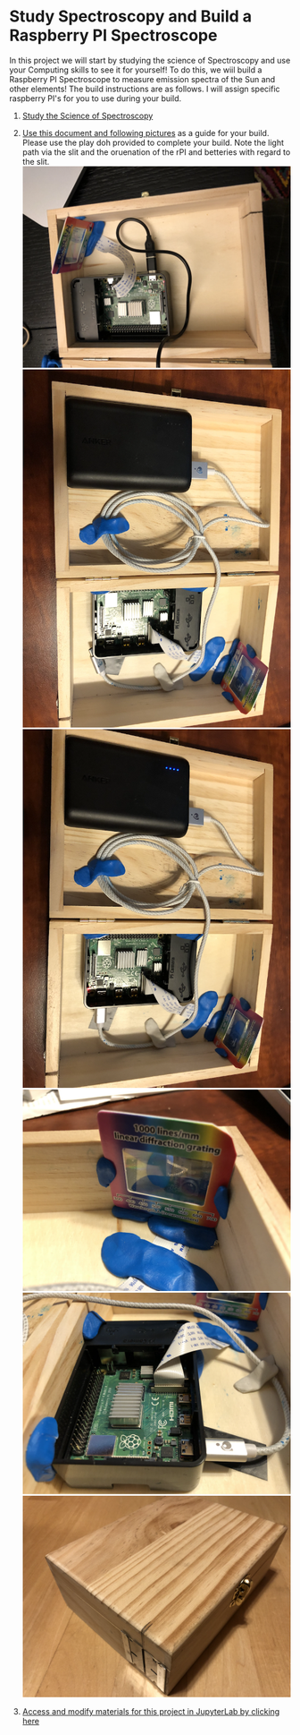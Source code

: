 # Study Spectroscopy and Build a Raspberry PI Spectroscope
In this project we will start by studying the science of Spectroscopy and use your Computing skills to see it for yourself! To do this, we wiil build a Raspberry PI Spectroscope to measure emission spectra of the Sun and other elements! The build instructions are as follows. I will assign specific raspberry PI's for you to use during your build.

1. [Study the Science of Spectroscopy](The_Science_of_Spectroscopy_and_Computing.pdf)

1. [Use this document and following pictures](Final_Project_Bush_Digital_Spectroscope.pdf) as a guide for your build. Please use the play doh provided to complete your build.  Note the light path via the slit and the oruenation of the rPI and betteries with regard to the slit.
![4283](IMG_4283.png)
![4293](IMG_4293.png)
![4294](IMG_4294.png)
![4295](IMG_4295.png)
![4296](IMG_4296.png)
![4331](IMG_4331.png)
1. [Access and modify materials for this project in JupyterLab by clicking here](https://bushastrolab.com/hub/user-redirect/git-pull?repo=https%3A%2F%2Fgithub.com%2Fchandrunarayan%2Ffcsr&branch=gh-pages&urlpath=lab%2Ftree%2Ffcsr%2Fprojects%2Frpi_spectroscope%2Frpi_spectroscope.ipynb?reset)

